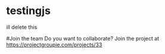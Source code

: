 # testingjs
ill delete this

#Join the team 
 Do you want to collaborate? Join the project at https://projectgroupie.com/projects/33
